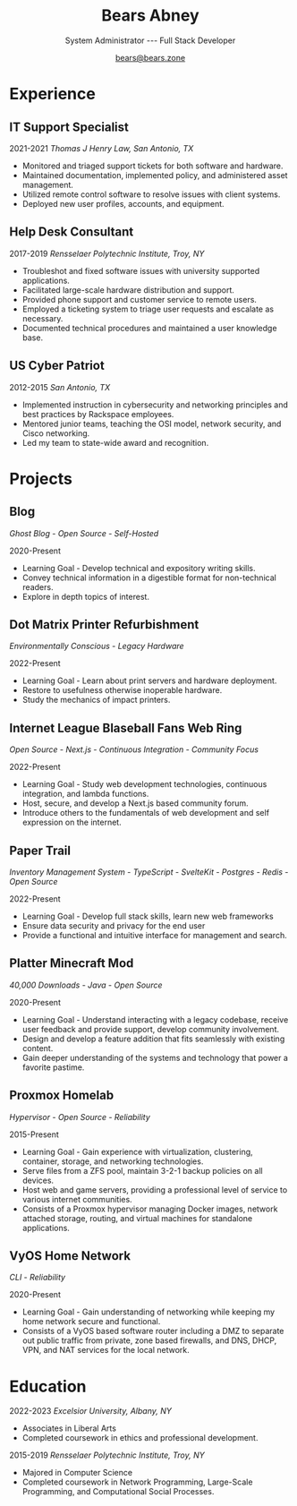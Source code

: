 # <center>Bears Abney</center>
<center>System Administrator --- Full Stack Developer

bears@bears.zone</center>
# Experience

## IT Support Specialist
2021-2021 *Thomas J Henry Law, San Antonio, TX*
* Monitored and triaged support tickets for both software and hardware.
* Maintained documentation, implemented policy, and administered asset management.
* Utilized remote control software to resolve issues with client systems.
* Deployed new user profiles, accounts, and equipment.

## Help Desk Consultant
2017-2019 *Rensselaer Polytechnic Institute, Troy, NY*
* Troubleshot and fixed software issues with university supported applications.
* Facilitated large-scale hardware distribution and support.
* Provided phone support and customer service to remote users.
* Employed a ticketing system to triage user requests and escalate as necessary.
* Documented technical procedures and maintained a user knowledge base.

## US Cyber Patriot
2012-2015 *San Antonio, TX*
* Implemented instruction in cybersecurity and networking principles and best practices by Rackspace employees.
* Mentored junior teams, teaching the OSI model, network security, and Cisco networking.
* Led my team to state-wide award and recognition.

# Projects
## Blog
*Ghost Blog* - *Open Source* - *Self-Hosted*

2020-Present
* Learning Goal - Develop technical and expository writing skills.
* Convey technical information in a digestible format for non-technical readers.
* Explore in depth topics of interest.

## Dot Matrix Printer Refurbishment
*Environmentally Conscious* - *Legacy Hardware*

2022-Present
* Learning Goal - Learn about print servers and hardware deployment.
* Restore to usefulness otherwise inoperable hardware.
* Study the mechanics of impact printers.

## Internet League Blaseball Fans Web Ring
*Open Source* - *Next.js* - *Continuous Integration* - *Community Focus*

2022-Present
* Learning Goal - Study web development technologies, continuous integration, and lambda functions.
* Host, secure, and develop a Next.js based community forum.
* Introduce others to the fundamentals of web development and self expression on the internet.

## Paper Trail
*Inventory Management System* - *TypeScript* - *SvelteKit* - *Postgres* - *Redis* - *Open Source*

2022-Present
* Learning Goal - Develop full stack skills, learn new web frameworks
* Ensure data security and privacy for the end user
* Provide a functional and intuitive interface for management and search.

## Platter Minecraft Mod
*40,000 Downloads* - *Java* - *Open Source*

2020-Present
* Learning Goal - Understand interacting with a legacy codebase, receive user feedback and provide support, develop community involvement.
* Design and develop a feature addition that fits seamlessly with existing content.
* Gain deeper understanding of the systems and technology that power a favorite pastime.

## Proxmox Homelab
*Hypervisor* - *Open Source* - *Reliability*

2015-Present
* Learning Goal - Gain experience with virtualization, clustering, container, storage, and networking technologies.
* Serve files from a ZFS pool, maintain 3-2-1 backup policies on all devices. 
* Host web and game servers, providing a professional level of service to various internet communities.
* Consists of a Proxmox hypervisor managing Docker images, network attached storage, routing, and virtual machines for standalone applications.

## VyOS Home Network
*CLI* - *Reliability*

2020-Present
* Learning Goal - Gain understanding of networking while keeping my home network secure and functional.
* Consists of a VyOS based software router including a DMZ to separate out public traffic from private, zone based firewalls, and DNS, DHCP, VPN, and NAT services for the local network. 

# Education
2022-2023 *Excelsior University, Albany, NY*
* Associates in Liberal Arts
* Completed coursework in ethics and professional development.

2015-2019 *Rensselaer Polytechnic Institute, Troy, NY*
* Majored in Computer Science
* Completed coursework in Network Programming, Large-Scale Programming, and Computational Social Processes.
